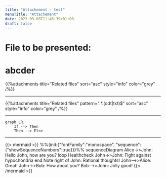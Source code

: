 ```yaml
---
title: "Attachement - test"
menuTitle: "Attachement"
date: 2023-03-08T11:46:39+01:00
draft: false
---
```


# File to be presented:
# abcder

{{%attachments title="Related files"  sort="asc" style="info" color="grey" /%}}

---

{{%attachments title="Related files" pattern=".*\.(odt|txt)$" sort="asc" style="info" color="grey" /%}}

---

```mermaid { align="center" zoom="true" }
graph LR;
    If --> Then
    Then --> Else
```

---

{{< mermaid >}}
%%{init:{"fontFamily":"monospace", "sequence":{"showSequenceNumbers":true}}}%%
sequenceDiagram
    Alice->>John: Hello John, how are you?
    loop Healthcheck
        John->>John: Fight against hypochondria
    end
    Note right of John: Rational thoughts!
    John-->>Alice: Great!
    John->>Bob: How about you?
    Bob-->>John: Jolly good!
{{< /mermaid >}}